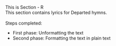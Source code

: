 This is Section - R<br>
This section contains lyrics for Departed hymns.<br><br>
Steps completed:<br>
- First phase: Unformatting the text<br>
- Second phase: Formatting the text in plain text<br>

